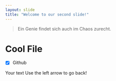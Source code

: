 ```yaml
---
layout: slide
title: "Welcome to our second slide!"
---
```

> Ein Genie findet sich auch im Chaos zurecht.
# Cool File

-[x] Github 

Your text
Use the left arrow to go back!

